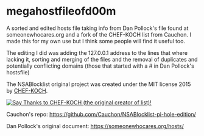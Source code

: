 # megahostfileofd00m
A sorted and edited hosts file taking info from Dan Pollock's file found at someonewhocares.org and a fork of the CHEF-KOCH list from Cauchon. I made this for my own use but I think some people will find it useful too.

The editing I did was adding the 127.0.0.1 address to the lines that where lacking it, sorting and merging of the files and the removal of duplicates and potentially conflicting domains (those that started with a # in Dan Pollock's hostsfile)


The NSABlocklist original project was created under the MIT license 2015 by [CHEF-KOCH](https://github.com/CHEF-KOCH).

[![Say Thanks to CHEF-KOCH (the original creator of list)!](https://img.shields.io/badge/Say%20Thanks-!-1EAEDB.svg)](https://saythanks.io/to/CHEF-KOCH)

Cauchon's repo: https://github.com/Cauchon/NSABlocklist-pi-hole-edition/

Dan Pollock's original document: https://someonewhocares.org/hosts/
